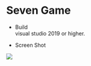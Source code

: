 # Seven Game

- Build  
  visual studio 2019 or higher.

- Screen Shot
<img src="./img/snap0247.jpg">
